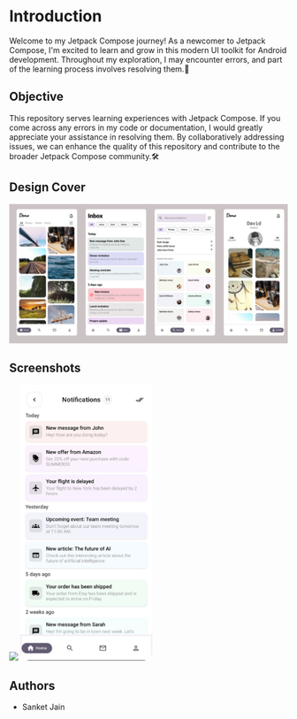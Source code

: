 
# Introduction

Welcome to my Jetpack Compose journey! As a newcomer to Jetpack Compose, I'm excited to learn and grow in this modern UI toolkit for Android development. Throughout my exploration, I may encounter errors, and part of the learning process involves resolving them.🚀

## Objective

This repository serves learning experiences with Jetpack Compose. If you come across any errors in my code or documentation, I would greatly appreciate your assistance in resolving them. By collaboratively addressing issues, we can enhance the quality of this repository and contribute to the broader Jetpack Compose community.🛠️


## Design Cover

<img src="Screenshots/app_design_cover.png" />

## Screenshots

<img src="Screenshots/other_screenshots_1.png" height="500em" /> 


<img src="Screenshots/other_screenshot_2.png" height="500em" />


## Authors

- Sanket Jain


